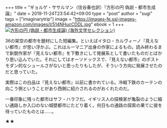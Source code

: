 +++
title = "ギョルゲ・ササルマン（住谷春也訳）『方形の円 偽説・都市生成論』"
date = 2019-11-24T23:54:42+09:00
type = "post"
author = "sugi"
tags = ["imaginarytrip"]
image = "https://images-fe.ssl-images-amazon.com/images/I/514NHucCDDL.jpg"
ebook = 1
+++
<a href="http://www.amazon.co.jp/exec/obidos/ASIN/4488016723/chezsugi-22/ref=nosim/" name="amazletlink" target="_blank"><img src="https://images-fe.ssl-images-amazon.com/images/I/514NHucCDDL.jpg" alt="方形の円 (偽説・都市生成論) (海外文学セレクション)" class="alignleft" /></a>

36の架空の都市を題材にした短編集。といえばイタロ・カルヴィーノ『見えない都市』が思い浮かぶ。これはルーマニア出身の作家によるもの。読み終わるまで新鋭作家が『見えない都市』を下敷きにして発展系として書いたものだとばかり思い込んでいた。それにしてはオーソドックスで、『見えない都市』のポストモダン的なシュールさがないと思ったりもしたが、そういう方向に発展させたのだと思っていた。

実際はこの白品は『見えない都市』以前に書かれている。冷戦下鉄のカーテンの向こう側ということがあり西側に紹介されるのがおくれたのだ。

一番印象に残った都市はサフ・ハラフだ。イギリス人の探検家が亀裂のように細い通路しか入口のない城壁都市にたどり着く。何日もの通路の探索の果てに彼を待っていたものとは……。

★★
